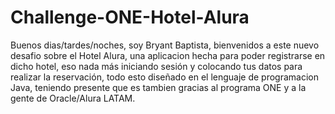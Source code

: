 # Challenge-ONE-Hotel-Alura
Buenos dias/tardes/noches, soy Bryant Baptista, bienvenidos a este nuevo desafio sobre el Hotel Alura, una aplicacion hecha para poder registrarse en dicho hotel, eso nada más iniciando sesión y colocando tus datos para realizar la reservación, todo esto diseñado en el lenguaje de programacion Java, teniendo presente que es tambien gracias al programa ONE y a la gente de Oracle/Alura LATAM.

